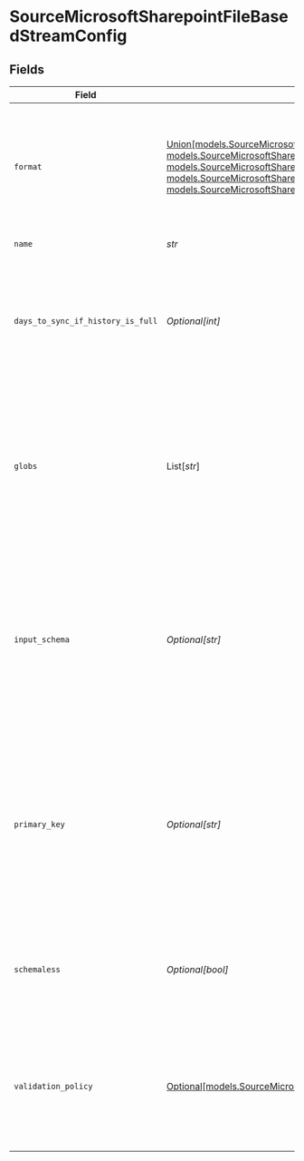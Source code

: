 # SourceMicrosoftSharepointFileBasedStreamConfig


## Fields

| Field                                                                                                                                                                                                                                                                                                        | Type                                                                                                                                                                                                                                                                                                         | Required                                                                                                                                                                                                                                                                                                     | Description                                                                                                                                                                                                                                                                                                  |
| ------------------------------------------------------------------------------------------------------------------------------------------------------------------------------------------------------------------------------------------------------------------------------------------------------------ | ------------------------------------------------------------------------------------------------------------------------------------------------------------------------------------------------------------------------------------------------------------------------------------------------------------ | ------------------------------------------------------------------------------------------------------------------------------------------------------------------------------------------------------------------------------------------------------------------------------------------------------------ | ------------------------------------------------------------------------------------------------------------------------------------------------------------------------------------------------------------------------------------------------------------------------------------------------------------ |
| `format`                                                                                                                                                                                                                                                                                                     | [Union[models.SourceMicrosoftSharepointAvroFormat, models.SourceMicrosoftSharepointCSVFormat, models.SourceMicrosoftSharepointJsonlFormat, models.SourceMicrosoftSharepointParquetFormat, models.SourceMicrosoftSharepointDocumentFileTypeFormatExperimental]](../models/sourcemicrosoftsharepointformat.md) | :heavy_check_mark:                                                                                                                                                                                                                                                                                           | The configuration options that are used to alter how to read incoming files that deviate from the standard formatting.                                                                                                                                                                                       |
| `name`                                                                                                                                                                                                                                                                                                       | *str*                                                                                                                                                                                                                                                                                                        | :heavy_check_mark:                                                                                                                                                                                                                                                                                           | The name of the stream.                                                                                                                                                                                                                                                                                      |
| `days_to_sync_if_history_is_full`                                                                                                                                                                                                                                                                            | *Optional[int]*                                                                                                                                                                                                                                                                                              | :heavy_minus_sign:                                                                                                                                                                                                                                                                                           | When the state history of the file store is full, syncs will only read files that were last modified in the provided day range.                                                                                                                                                                              |
| `globs`                                                                                                                                                                                                                                                                                                      | List[*str*]                                                                                                                                                                                                                                                                                                  | :heavy_minus_sign:                                                                                                                                                                                                                                                                                           | The pattern used to specify which files should be selected from the file system. For more information on glob pattern matching look <a href="https://en.wikipedia.org/wiki/Glob_(programming)">here</a>.                                                                                                     |
| `input_schema`                                                                                                                                                                                                                                                                                               | *Optional[str]*                                                                                                                                                                                                                                                                                              | :heavy_minus_sign:                                                                                                                                                                                                                                                                                           | The schema that will be used to validate records extracted from the file. This will override the stream schema that is auto-detected from incoming files.                                                                                                                                                    |
| `primary_key`                                                                                                                                                                                                                                                                                                | *Optional[str]*                                                                                                                                                                                                                                                                                              | :heavy_minus_sign:                                                                                                                                                                                                                                                                                           | The column or columns (for a composite key) that serves as the unique identifier of a record. If empty, the primary key will default to the parser's default primary key.                                                                                                                                    |
| `schemaless`                                                                                                                                                                                                                                                                                                 | *Optional[bool]*                                                                                                                                                                                                                                                                                             | :heavy_minus_sign:                                                                                                                                                                                                                                                                                           | When enabled, syncs will not validate or structure records against the stream's schema.                                                                                                                                                                                                                      |
| `validation_policy`                                                                                                                                                                                                                                                                                          | [Optional[models.SourceMicrosoftSharepointValidationPolicy]](../models/sourcemicrosoftsharepointvalidationpolicy.md)                                                                                                                                                                                         | :heavy_minus_sign:                                                                                                                                                                                                                                                                                           | The name of the validation policy that dictates sync behavior when a record does not adhere to the stream schema.                                                                                                                                                                                            |